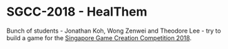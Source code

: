 # SGCC-2018 - HealThem
Bunch of students - Jonathan Koh, Wong Zenwei and Theodore Lee - try to build a game for the [Singapore Game Creation Competition 2018](http://gdev.nyp.edu.sg/sgcc/game.php?yr=2018).
